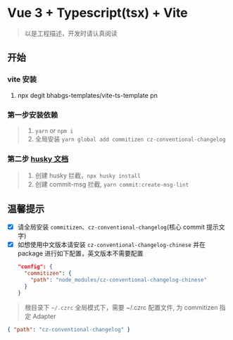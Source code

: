 # Vue 3 + Typescript(tsx) + Vite

> 以是工程描述，开发时请认真阅读

## 开始

### vite 安装

1. npx degit bhabgs-templates/vite-ts-template pn

### 第一步安装依赖

> 1. `yarn` or `npm i`
> 2. 全局安装 `yarn global add commitizen cz-conventional-changelog`

### 第二步 [husky 文档](https://typicode.github.io/husky/#/?id=create-a-hook)

> 1. 创建 husky 拦截，`npx husky install`
> 2. 创建 commit-msg 拦截, `yarn commit:create-msg-lint `

## 温馨提示

- [x] 请全局安装 `commitizen`、`cz-conventional-changelog`(核心 commit 提示文字)
- [x] 如想使用中文版本请安装 `cz-conventional-changelog-chinese` 并在 package 进行如下配置，英文版本不需要配置
  ```json
  "config": {
    "commitizen": {
      "path": "node_modules/cz-conventional-changelog-chinese"
    }
  }
  ```

> 根目录下 `~/.czrc` 全局模式下，需要 ~/.czrc 配置文件, 为 commitizen 指定 Adapter

```json
{ "path": "cz-conventional-changelog" }
```